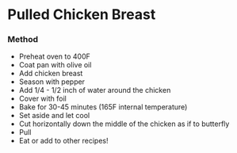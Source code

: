 # Pulled Chicken Breast

### Method
* Preheat oven to 400F
* Coat pan with olive oil
* Add chicken breast
* Season with pepper
* Add 1/4 - 1/2 inch of water around the chicken
* Cover with foil
* Bake for 30-45 minutes (165F internal temperature)
* Set aside and let cool
* Cut horizontally down the middle of the chicken as if to butterfly
* Pull
* Eat or add to other recipes!
